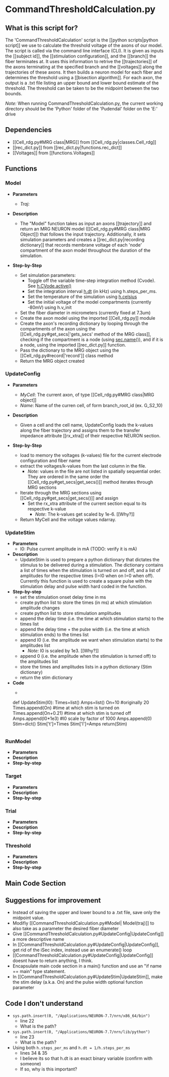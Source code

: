 # CommandThresholdCalculation.py
## What is this script for?
The 'CommandThresholdCalculation' script is the [[python scripts|python script]] we use to calculate the threshold voltage of the axons of our model. The script is called via the command line interface (CLI). It is given as inputs the [[subject id]],  the [[stimulation configuration]], and the [[branch]] the fiber terminates at. It uses this information to retrive the [[trajectories]] of the axons terminating at the specified branch and the [[voltages]] along the trajectories of these axons. It then builds a neuron model for each fiber and determines the threshold using a [[bisection algorithm]]. For each axon, the output is a .txt file listing an upper bound and lower bound estimate of the threshold. The threshold can be taken to be the midpoint between the two bounds.

*Note:* When running CommandThresholdCalculation.py, the current working directory should be the 'Python' folder of the 'Pudendal' folder on the 'E:' drive

## Dependencies
- [[Cell_rdg.py#MRG class|MRG]] from [[Cell_rdg.py|classes.Cell_rdg]] 
- [[rec_dict.py]] from [[rec_dict.py|functions.rec_dict]]
- [[Voltages]] from [[functions.Voltages]] 

## Functions
### Model
-  **Parameters**
	- *Traj:* 
- **Description**
	- The "Model" function takes as input an axons [[trajectory]] and return an MRG NEURON model ([[Cell_rdg.py#MRG class|MRG Object]]) that follows the input trajectory. Additionally, it sets simulation parameters and creates a [[rec_dict.py|recording dictionary]] that records membrane voltage of each 'node' compartment of the axon model throughout the duration of the simulation.

- **Step-by-Step**
	- Set simulation parameters:
		- Toggle off the variable time-step integration method (Cvode). See [h.CVode.active()](https://www.neuron.yale.edu/neuron/static/py_doc/simctrl/cvode.html#CVode.active)
		- Set the integration interval [h.dt](https://www.neuron.yale.edu/neuron/static/py_doc/simctrl/programmatic.html?highlight=dt#dt) (in kHz) using h.steps_per_ms. 
		- Set the temperature of the simulation using [h.celsius](https://www.neuron.yale.edu/neuron/static/py_doc/simctrl/programmatic.html?highlight=celsius#celsius)
		- Set the initial voltage of the model compartments  (currently -80mV) using h.v_init
	- Set the fiber diameter in micrometers (currently fixed at 7.3um)
	- Create the axon model using the imported [[Cell_rdg.py]] module
	- Create the axon's recording dictionary by looping through the compartments of the axon using the [[Cell_rdg.py#get_secs|'gets_secs' method of the MRG class]], checking if the compartment is a node (using [sec.name()](https://www.neuron.yale.edu/neuron/static/py_doc/modelspec/programmatic/topology.html?highlight=name#Section.name)), and if it is a node, using the imported [[rec_dict.py]] function.
	- Pass the dictionary to the MRG object using the [[Cell_rdg.py#record|'record']] class method
	- Return the MRG object created

### UpdateConfig
- **Parameters**
	- *MyCell*: The current axon, of type [[Cell_rdg.py#MRG class|MRG object]] 
	-  *Name*: Name of the curren cell, of form branch_root_id (ex. G_S2_10)
- **Description**
	- Given a cell and the cell name, UpdateConfig loads the k-values along the fiber trajectory and assigns them to the transfer impedance attribute [[rx_xtra]] of their respective NEURON section. 

- **Step-by-Step**
	- load to memory the voltages (k-values) file for the current electrode configuration and fiber name
	- extract the voltages/k-values from the last column in the file. 
		- _Note:_ values in the file are not listed in spatially sequential order. They are ordered in the same order the [[Cell_rdg.py#get_secs|get_secs()]] method iterates through MRG sections
	- Iterate through the MRG sections using [[Cell_rdg.py#get_secs|get_secs()]] and assign 
		- Set the rx_xtra attribute of the current section equal to its respective k-value
			- _Note_: The k-values get scaled by 1e-6. [[Why?]]
	- Return MyCell and the voltage values ndarray.


### UpdateStim 
- **Parameters**
	- I0: Pulse current amplitude in mA (TODO: verify it is mA)
- **Description**
	- UpdateStim is used to prepare a python dictionary that dictates the stimulus to be delivered during a stimulation. The dictionary contains a list of times when the stimulation is turned on and off, and a list of amplitudes for the respective times (I=I0 when on I=0 when off). Currently this function is used to create a square pulse with the stimulation delay and pulse width hard coded in the function.
- **Step-by-step**
	- set the stimulation onset delay time in ms
	- create python list to store the times (in ms) at which stimulation amplitude changes 
	- create python list to store stimulation amplitudes
	- append the delay time (i.e. the time at which stimulation starts) to the times list
	- append the delay time + the pulse width (i.e. the time at which stimulation ends) to the times list
	- append I0 (i.e. the amplitude we want when stimulation starts) to the amplitudes list
		- _Note:_ I0 is scaled by 1e3. [[Why?]]
	- append 0 (i.e. the amplitude when the stimulation is turned off) to the amplitudes list
	- store the times and amplitudes lists in a python dictionary (Stim dictionary)
	- return the stim dictionary
- **Code**
	- ```py
	def UpdateStim(I0):
	    Times=list()
	    Amps=list()
	    On=10 #originally 20
	    Times.append(On)    #time at which stim is turned on
	    Times.append(On+0.21)   #time at which stim is turned off
	    Amps.append(I0*1e3) #I0 scale by factor of 1000
	    Amps.append(0)
	    Stim=dict()
	    Stim['t']=Times
	    Stim['I']=Amps
	    return(Stim)
	``` 
	````

### RunModel
- **Parameters**
- **Description**
- **Step-by-step**

### Target
- **Parameters**
- **Description**
- **Step-by-step**

### Trial
- **Parameters**
- **Description**
- **Step-by-step**

### Threshold
- **Parameters**
- **Description**
- **Step-by-step**

## Main Code Section

## Suggestions for improvement
- Instead of saving the upper and lower bound to a .txt file, save only the midpoint value.
- Modifiy [[CommandThresholdCalculation.py#Model| Model(traj)]] to also take as a parameter the desired fiber diameter
- Give [[CommandThresholdCalculation.py#UpdateConfig|UpdateConfig]] a more descriptive name
- In [[CommandThresholdCalculation.py#UpdateConfig|UpdateConfig]], get rid of the iSec index, instead use an enumerate() loop
- [[CommandThresholdCalculation.py#UpdateConfig|UpdateConfig]] doesnt have to return anything, I think.
- Encapsulate main code section in a main() function and use an "if name == main" type statement.
- In [[CommandThresholdCalculation.py#UpdateStim|UpdateStim]], make the stim delay (a.k.a. On) and the pulse width optional function parameter

## Code I don't understand
- ```sys.path.insert(0, "/Applications/NEURON-7.7/nrn/x86_64/bin")```
	- line 22
	- What is the path?
- ```sys.path.insert(0, "/Applications/NEURON-7.7/nrn/lib/python")```
	- line 23
	- What is the path?
- Using both ```h.steps_per_ms``` and ``h.dt = 1/h.steps_per_ms``
	- lines 34 & 35
	- I believe its so that h.dt is an exact binary variable (confirm with someone) 
	- If so, why is this important?
